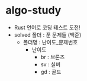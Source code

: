 # algo-study

- Rust 언어로 코딩 테스트 도전!
- solved 폴더 : 푼 문제들 (백준)
  - 폴더명 : 난이도_문제번호
    - 난이도
      - br : 브론즈
      - sv : 실버
      - gd : 골드
